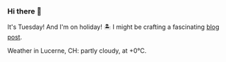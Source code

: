 ### Hi there :wave:

It's Tuesday! And I'm on holiday! :desert_island: I might be crafting a fascinating [blog post](https://benjaminwuethrich.dev).

Weather in Lucerne, CH: partly cloudy, at +0°C.
